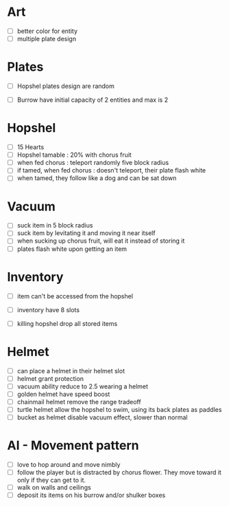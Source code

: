 # Art
-[ ] better color for entity
-[ ] multiple plate design

# Plates
-[ ] Hopshel plates design are random

-[ ] Burrow have initial capacity of 2 entities and max is 2

# Hopshel
-[ ] 15 Hearts
-[ ] Hopshel tamable : 20% with chorus fruit
-[ ] when fed chorus : teleport randomly five block radius
-[ ] if tamed, when fed chorus : doesn't teleport, their plate flash white
-[ ] when tamed, they follow like a dog and can be sat down

# Vacuum
-[ ] suck item in 5 block radius
-[ ] suck item by levitating it and moving it near itself
-[ ] when sucking up chorus fruit, will eat it instead of storing it
-[ ] plates flash white upon getting an item

# Inventory
-[ ] item can't be accessed from the hopshel
-[ ] inventory have 8 slots
-[ ] killing hopshel drop all stored items


# Helmet
-[ ] can place a helmet in their helmet slot
-[ ] helmet grant protection
-[ ] vacuum ability reduce to 2.5 wearing a helmet
-[ ] golden helmet have speed boost
-[ ] chainmail helmet remove the range tradeoff
-[ ] turtle helmet allow the hopshel to swim, using its back plates as paddles
-[ ] bucket as helmet disable vacuum effect, slower than normal

# AI - Movement pattern
-[ ] love to hop around and move nimbly
-[ ] follow the player but is distracted by chorus flower. They move toward it only if they can get to it.
-[ ] walk on walls and ceilings
-[ ] deposit its items on his burrow and/or shulker boxes
